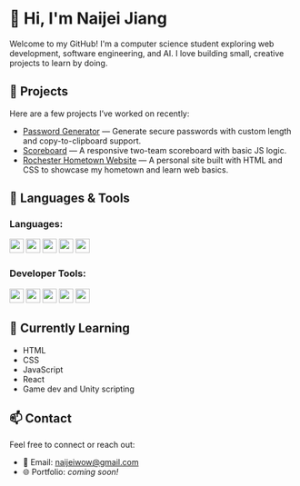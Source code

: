 # 👋 Hi, I'm Naijei Jiang

Welcome to my GitHub! I'm a computer science student exploring web development, software engineering, and AI. I love building small, creative projects to learn by doing.

## 🔭 Projects

Here are a few projects I’ve worked on recently:

- [Password Generator](https://github.com/Naijei1/Password-Generator) — Generate secure passwords with custom length and copy-to-clipboard support.
- [Scoreboard](https://github.com/Naijei1/Scoreboard) — A responsive two-team scoreboard with basic JS logic.
- [Rochester Hometown Website](https://github.com/Naijei1/Rochester-Web) — A personal site built with HTML and CSS to showcase my hometown and learn web basics.

## 🧰 Languages & Tools

### Languages:

<p align="left">
  <a href="https://developer.mozilla.org/en-US/docs/Web/HTML" target="_blank" style="text-decoration: none;">
    <img src="https://img.shields.io/badge/HTML-%23E34F26.svg?logo=html5&logoColor=white" height="25px"/>
  </a>
  <a href="https://developer.mozilla.org/en-US/docs/Web/CSS" target="_blank" style="text-decoration: none;">
    <img src="https://img.shields.io/badge/CSS-1572B6?logo=css3&logoColor=fff" height="25px"/>
  </a>
  <a href="https://developer.mozilla.org/en-US/docs/Web/JavaScript" target="_blank" style="text-decoration: none;">
    <img src="https://img.shields.io/badge/JavaScript-F7DF1E?logo=javascript&logoColor=000" height="25px"/>
  </a>
  <a href="https://react.dev" target="_blank" style="text-decoration: none;">
    <img src="https://img.shields.io/badge/React-%2320232a.svg?logo=react&logoColor=%2361DAFB" height="25px"/>
  </a>
  <a href="https://www.java.com/" target="_blank" style="text-decoration: none;">
    <img src="https://img.shields.io/badge/Java-%23ED8B00.svg?logo=openjdk&logoColor=white" height="25px"/>
  </a>
</p>

### Developer Tools:

<p align="left">
  <a href="https://code.visualstudio.com/" target="_blank" style="text-decoration: none;">
    <img src="https://custom-icon-badges.demolab.com/badge/Visual%20Studio-5C2D91.svg?&logo=visual-studio&logoColor=white" height="25px"/>
  </a>
  <a href="https://www.jetbrains.com/idea/" target="_blank" style="text-decoration: none;">
    <img src="https://img.shields.io/badge/IntelliJIDEA-000000.svg?logo=intellij-idea&logoColor=white" height="25px"/>
  </a>
  <a href="https://github.com/" target="_blank" style="text-decoration: none;">
    <img src="https://img.shields.io/badge/GitHub-%23121011.svg?logo=github&logoColor=white" height="25px"/>
  </a>
  <a href="https://vercel.com/" target="_blank" style="text-decoration: none;">
    <img src="https://img.shields.io/badge/Vercel-%23000000.svg?logo=vercel&logoColor=white" height="25px"/>
  </a>
  <a href="https://pages.github.com" target="_blank" style="text-decoration: none;">
    <img src="https://img.shields.io/badge/GitHub%20Pages-121013?logo=github&logoColor=white" height="25px"/>
  </a>
</p>




## 🌱 Currently Learning

- HTML
- CSS
- JavaScript
- React
- Game dev and Unity scripting

## 📫 Contact

Feel free to connect or reach out:

- 📧 Email: [naijeiwow@gmail.com](mailto:naijeiwow@gmail.com)
- 🌐 Portfolio: *coming soon!*
